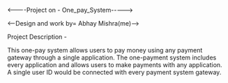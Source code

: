 
<----Project on - One_pay_System----->

<--Design and work by= Abhay Mishra(me)-->

Project Description -

This one-pay system allows users to pay money using any payment gateway through a single application. The one-payment system includes every application and allows users to make payments with any application. A single user ID would be connected with every payment system gateway.








